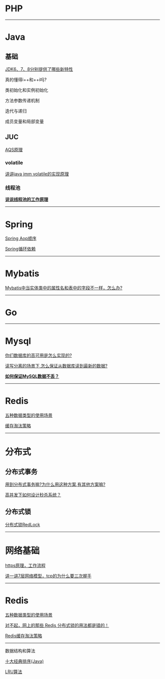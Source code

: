 # PHP

------

# Java

## 基础

[JDK6、7、8分别提供了哪些新特性](https://github.com/DragonChilde/eight-part-essay/blob/main/Java/base/JDK6%E3%80%817%E3%80%818%E5%88%86%E5%88%AB%E6%8F%90%E4%BE%9B%E4%BA%86%E5%93%AA%E4%BA%9B%E6%96%B0%E7%89%B9%E6%80%A7.md)

真的懂得i++和++i吗?

类初始化和实例初始化

方法参数传递机制

迭代与递归

成员变量和局部变量

## JUC

[AQS原理](https://github.com/DragonChilde/eight-part-essay/blob/main/Java/juc/AQS.md)

### volatile

[讲讲java jmm volatile的实现原理](https://github.com/DragonChilde/eight-part-essay/blob/main/Java/juc/volatile/%E8%AE%B2%E8%AE%B2java%20jmm%20volatile%E7%9A%84%E5%AE%9E%E7%8E%B0%E5%8E%9F%E7%90%86.md)

### 线程池

[**说说线程池的工作原理**](https://github.com/DragonChilde/eight-part-essay/blob/main/Java/juc/%E7%BA%BF%E7%A8%8B%E6%B1%A0/%E8%AF%B4%E8%AF%B4%E7%BA%BF%E7%A8%8B%E6%B1%A0%E7%9A%84%E5%B7%A5%E4%BD%9C%E5%8E%9F%E7%90%86.md)

------

# Spring

[Spring Aop顺序](https://github.com/DragonChilde/eight-part-essay/blob/main/Spring/Spring%20Aop%E9%A1%BA%E5%BA%8F.md)

[Spring循环依赖](https://github.com/DragonChilde/eight-part-essay/blob/main/Spring/Spring%20%E5%BE%AA%E7%8E%AF%E4%BE%9D%E8%B5%96.md)

------

# Mybatis

[Mybatis中当实体类中的属性名和表中的字段不一样，怎么办?](https://github.com/DragonChilde/eight-part-essay/blob/main/Mybatis/Mybatis%E9%9D%A2%E8%AF%95%E9%A2%98%E7%9B%AE.md)

------

# Go

------



# Mysql

[你们数据库的高可用是怎么实现的?](https://github.com/DragonChilde/eight-part-essay/blob/main/Mysql/%E4%BD%A0%E4%BB%AC%E6%95%B0%E6%8D%AE%E5%BA%93%E7%9A%84%E9%AB%98%E5%8F%AF%E7%94%A8%E6%98%AF%E6%80%8E%E4%B9%88%E5%AE%9E%E7%8E%B0%E7%9A%84.md)

[读写分离的场景下,怎么保证从数据库读到最新的数据?](https://github.com/DragonChilde/eight-part-essay/blob/main/Mysql/%E8%AF%BB%E5%86%99%E5%88%86%E7%A6%BB%E7%9A%84%E5%9C%BA%E6%99%AF%E4%B8%8B%2C%E6%80%8E%E4%B9%88%E4%BF%9D%E8%AF%81%E4%BB%8E%E6%95%B0%E6%8D%AE%E5%BA%93%E8%AF%BB%E5%88%B0%E6%9C%80%E6%96%B0%E7%9A%84%E6%95%B0%E6%8D%AE.md)

[**如何保证MySQL数据不丢？**](https://github.com/DragonChilde/eight-part-essay/blob/main/Mysql/%E5%A6%82%E4%BD%95%E4%BF%9D%E8%AF%81MySQL%E6%95%B0%E6%8D%AE%E4%B8%8D%E4%B8%A2.md)

------

# Redis

[五种数据类型的使用场景](https://github.com/DragonChilde/eight-part-essay/blob/main/Redis/%E4%BA%94%E7%A7%8D%E6%95%B0%E6%8D%AE%E7%B1%BB%E5%9E%8B%E7%9A%84%E4%BD%BF%E7%94%A8%E5%9C%BA%E6%99%AF.md)

[缓存淘汰策略](https://github.com/DragonChilde/eight-part-essay/blob/main/Redis/Redis%E7%BC%93%E5%AD%98%E6%B7%98%E6%B1%B0%E7%AD%96%E7%95%A5.md)

------

# 分布式

## 分布式事务

[用到分布式事务嘛?为什么用这种方案,有其他方案嘛?](https://github.com/DragonChilde/eight-part-essay/blob/main/%E5%88%86%E5%B8%83%E5%BC%8F/%E5%88%86%E5%B8%83%E5%BC%8F%E4%BA%8B%E5%8A%A1.md)

[高并发下如何设计秒杀系统？](https://github.com/DragonChilde/eight-part-essay/blob/main/%E5%88%86%E5%B8%83%E5%BC%8F/%E9%AB%98%E5%B9%B6%E5%8F%91%E4%B8%8B%E5%A6%82%E4%BD%95%E8%AE%BE%E8%AE%A1%E7%A7%92%E6%9D%80%E7%B3%BB%E7%BB%9F.md)

## 分布式锁

[分布式锁RedLock](https://github.com/DragonChilde/eight-part-essay/blob/main/%E5%88%86%E5%B8%83%E5%BC%8F/%E5%88%86%E5%B8%83%E5%BC%8F%E9%94%81RedLock.md)

------

# 网络基础

[https原理，工作流程](https://github.com/DragonChilde/eight-part-essay/blob/main/%E7%BD%91%E7%BB%9C%E5%9F%BA%E7%A1%80/https%E5%8E%9F%E7%90%86%EF%BC%8C%E5%B7%A5%E4%BD%9C%E6%B5%81%E7%A8%8B.md)

[讲一讲7层网络模型，tcp的为什么要三次握手](https://github.com/DragonChilde/eight-part-essay/blob/main/%E7%BD%91%E7%BB%9C%E5%9F%BA%E7%A1%80/%E8%AE%B2%E4%B8%80%E8%AE%B27%E5%B1%82%E7%BD%91%E7%BB%9C%E6%A8%A1%E5%9E%8B%EF%BC%8Ctcp%E7%9A%84%E4%B8%BA%E4%BB%80%E4%B9%88%E8%A6%81%E4%B8%89%E6%AC%A1%E6%8F%A1%E6%89%8B.Md)

------

# Redis

[五种数据类型的使用场景](https://github.com/DragonChilde/eight-part-essay/blob/main/Redis/%E4%BA%94%E7%A7%8D%E6%95%B0%E6%8D%AE%E7%B1%BB%E5%9E%8B%E7%9A%84%E4%BD%BF%E7%94%A8%E5%9C%BA%E6%99%AF.md)

[对不起，网上的那些 Redis 分布式锁的用法都是错的！](https://www.xttblog.com/?p=4598)

[Redis缓存淘汰策略](https://github.com/DragonChilde/eight-part-essay/blob/main/Redis/Redis%E7%BC%93%E5%AD%98%E6%B7%98%E6%B1%B0%E7%AD%96%E7%95%A5.md)

------

数据结构和算法

[十大经典排序(Java)](https://github.com/DragonChilde/eight-part-essay/blob/main/%E6%95%B0%E6%8D%AE%E7%BB%93%E6%9E%84%E5%92%8C%E7%AE%97%E6%B3%95/%E5%8D%81%E5%A4%A7%E7%BB%8F%E5%85%B8%E6%8E%92%E5%BA%8F(Java).md)

[LRU算法](https://github.com/DragonChilde/eight-part-essay/blob/main/Redis/Redis%E7%BC%93%E5%AD%98%E6%B7%98%E6%B1%B0%E7%AD%96%E7%95%A5.md)

